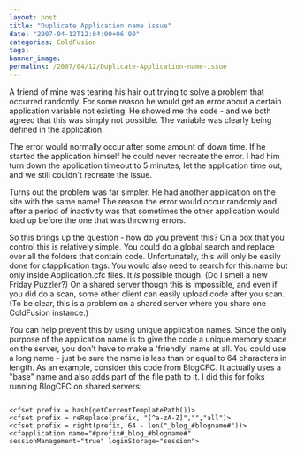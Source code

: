```yaml
---
layout: post
title: "Duplicate Application name issue"
date: "2007-04-12T12:04:00+06:00"
categories: ColdFusion 
tags: 
banner_image: 
permalink: /2007/04/12/Duplicate-Application-name-issue
---
```


A friend of mine was tearing his hair out trying to solve a problem that occurred randomly. For some reason he would get an error about a certain application variable not existing. He showed me the code - and we both agreed that this was simply not possible. The variable was clearly being defined in the application.
<!--more-->
The error would normally occur after some amount of down time. If he started the application himself he could never recreate the error. I had him turn down the application timeout to 5 minutes, let the application time out, and we still couldn't recreate the issue.

Turns out the problem was far simpler. He had another application on the site with the same name! The reason the error would occur randomly and after a period of inactivity was that sometimes the other application would load up before the one that was throwing errors.

So this brings up the question - how do you prevent this? On a box that you control this is relatively simple. You could do a global search and replace over all the folders that contain code. Unfortunately, this will only be easily done for cfapplication tags. You would also need to search for this.name but only inside Application.cfc files. It <i>is</i> possible though. (Do I smell a new Friday Puzzler?) On a shared server though this is impossible, and even if you did do a scan, some other client can easily upload code after you scan. (To be clear, this is a problem on a shared server where you share one ColdFusion instance.)

You can help prevent this by using unique application names. Since the only purpose of the application name is to give the code a unique memory space on the server, you don't have to make a 'friendly' name at all. You could use a long name - just be sure the name is less than or equal to 64 characters in length. As an example, consider this code from BlogCFC. It actually uses a "base" name and also adds part of the file path to it. I did this for folks running BlogCFC on shared servers:

<code>
&lt;cfset prefix = hash(getCurrentTemplatePath())&gt;
&lt;cfset prefix = reReplace(prefix, "[^a-zA-Z]","","all")&gt;
&lt;cfset prefix = right(prefix, 64 - len("_blog_#blogname#"))&gt;
&lt;cfapplication name="#prefix#_blog_#blogname#" sessionManagement="true" loginStorage="session"&gt;
</code>
